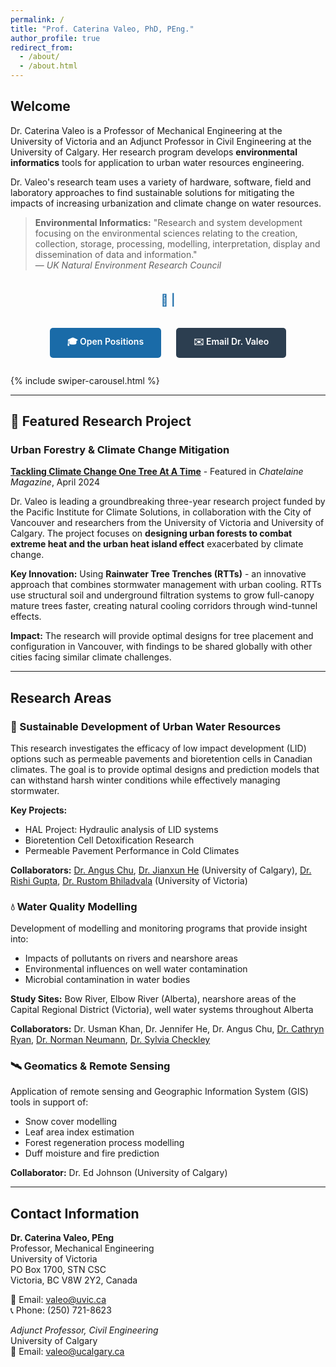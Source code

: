 ```yaml
---
permalink: /
title: "Prof. Caterina Valeo, PhD, PEng."
author_profile: true
redirect_from: 
  - /about/
  - /about.html
---
```


## Welcome

Dr. Caterina Valeo is a Professor of Mechanical Engineering at the University of Victoria and an Adjunct Professor in Civil Engineering at the University of Calgary. Her research program develops **environmental informatics** tools for application to urban water resources engineering.

Dr. Valeo's research team uses a variety of hardware, software, field and laboratory approaches to find sustainable solutions for mitigating the impacts of increasing urbanization and climate change on water resources.

> **Environmental Informatics:** "Research and system development focusing on the environmental sciences relating to the creation, collection, storage, processing, modelling, interpretation, display and dissemination of data and information."  
> — *UK Natural Environment Research Council*

<p style="text-align: center; font-size: 1.3em; color: #1a6ba8; font-weight: 600; margin: 2em 0 1.5em 0; min-height: 1.5em;">
🌊 <span id="typewriter-text"></span><span id="typewriter-cursor" style="animation: blink 1s step-end infinite;">|</span>
</p>

<style>
@keyframes blink {
  0%, 50% { opacity: 1; }
  51%, 100% { opacity: 0; }
}
</style>

<script>
(function() {
  const text = "Innovating Green Infrastructure for Climate-Resilient Cities";
  const typewriterElement = document.getElementById('typewriter-text');
  const cursorElement = document.getElementById('typewriter-cursor');
  let index = 0;
  
  function typeWriter() {
    if (index < text.length) {
      typewriterElement.textContent += text.charAt(index);
      index++;
      setTimeout(typeWriter, 80); // 80ms per character
    } else {
      // Keep cursor blinking after typing is complete
      cursorElement.style.display = 'inline';
    }
  }
  
  // Start typing when page loads
  if (document.readyState === 'loading') {
    document.addEventListener('DOMContentLoaded', typeWriter);
  } else {
    typeWriter();
  }
})();
</script>

<div style="text-align: center; margin: 2em 0; position: relative; z-index: 10;">
  <a href="/CV/graduate-opportunities/" style="display: inline-block; padding: 12px 28px; margin: 0 10px; background-color: #1a6ba8; color: white !important; text-decoration: none; border-radius: 5px; font-weight: 600; transition: all 0.3s; cursor: pointer;" onmouseover="this.style.backgroundColor='#145a8e'" onmouseout="this.style.backgroundColor='#1a6ba8'">
    🎓 Open Positions
  </a>
  <a href="mailto:valeo@uvic.ca" style="display: inline-block; padding: 12px 28px; margin: 0 10px; background-color: #2c3e50; color: white !important; text-decoration: none; border-radius: 5px; font-weight: 600; transition: all 0.3s; cursor: pointer;" onmouseover="this.style.backgroundColor='#1a252f'" onmouseout="this.style.backgroundColor='#2c3e50'">
    ✉️ Email Dr. Valeo
  </a>
</div>

{% include swiper-carousel.html %}

---

## 🌟 Featured Research Project

### Urban Forestry & Climate Change Mitigation

**[Tackling Climate Change One Tree At A Time](https://chatelaine.com/living/climate-crisis-trees-heat/)** - Featured in *Chatelaine Magazine*, April 2024

Dr. Valeo is leading a groundbreaking three-year research project funded by the Pacific Institute for Climate Solutions, in collaboration with the City of Vancouver and researchers from the University of Victoria and University of Calgary. The project focuses on **designing urban forests to combat extreme heat and the urban heat island effect** exacerbated by climate change.

**Key Innovation:** Using **Rainwater Tree Trenches (RTTs)** - an innovative approach that combines stormwater management with urban cooling. RTTs use structural soil and underground filtration systems to grow full-canopy mature trees faster, creating natural cooling corridors through wind-tunnel effects.

**Impact:** The research will provide optimal designs for tree placement and configuration in Vancouver, with findings to be shared globally with other cities facing similar climate challenges.

---

## Research Areas

### 🌊 Sustainable Development of Urban Water Resources

This research investigates the efficacy of low impact development (LID) options such as permeable pavements and bioretention cells in Canadian climates. The goal is to provide optimal designs and prediction models that can withstand harsh winter conditions while effectively managing stormwater.

**Key Projects:**
- HAL Project: Hydraulic analysis of LID systems
- Bioretention Cell Detoxification Research
- Permeable Pavement Performance in Cold Climates

**Collaborators:** [Dr. Angus Chu](https://profiles.ucalgary.ca/angus-chu), [Dr. Jianxun He](https://profiles.ucalgary.ca/jianxun-jennifer-he) (University of Calgary), [Dr. Rishi Gupta](https://www.uvic.ca/ecs/civil/people/home/faculty/gupta-rishi.php), [Dr. Rustom Bhiladvala](https://www.uvic.ca/ecs/biomedical/faculty-staff/faculty/bhiladvalarustom.php) (University of Victoria)

### 💧 Water Quality Modelling

Development of modelling and monitoring programs that provide insight into:
- Impacts of pollutants on rivers and nearshore areas
- Environmental influences on well water contamination
- Microbial contamination in water bodies

**Study Sites:** Bow River, Elbow River (Alberta), nearshore areas of the Capital Regional District (Victoria), well water systems throughout Alberta

**Collaborators:** Dr. Usman Khan, Dr. Jennifer He, Dr. Angus Chu, [Dr. Cathryn Ryan](https://profiles.ucalgary.ca/cathy-ryan), [Dr. Norman Neumann](https://apps.ualberta.ca/directory/person/nfneuman), [Dr. Sylvia Checkley](https://profiles.ucalgary.ca/sylvia-checkley)

### 🛰️ Geomatics & Remote Sensing

Application of remote sensing and Geographic Information System (GIS) tools in support of:
- Snow cover modelling
- Leaf area index estimation
- Forest regeneration process modelling
- Duff moisture and fire prediction

**Collaborator:** Dr. Ed Johnson (University of Calgary)

---

## Contact Information

**Dr. Caterina Valeo, PEng**  
Professor, Mechanical Engineering  
University of Victoria  
PO Box 1700, STN CSC  
Victoria, BC V8W 2Y2, Canada

📧 Email: [valeo@uvic.ca](mailto:valeo@uvic.ca)  
📞 Phone: (250) 721-8623

*Adjunct Professor, Civil Engineering*  
University of Calgary  
📧 Email: [valeo@ucalgary.ca](mailto:valeo@ucalgary.ca)
